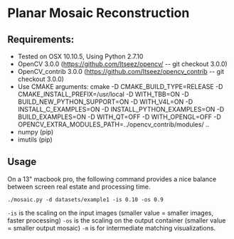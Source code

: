 # Planar Mosaic Reconstruction

## Requirements:
* Tested on OSX 10.10.5, Using Python 2.7.10
* OpenCV 3.0.0 (https://github.com/Itseez/opencv/ -- git checkout 3.0.0)
* OpenCV_contrib 3.0.0 (https://github.com/Itseez/opencv_contrib -- git checkout 3.0.0)
* Use CMAKE arguments: cmake -D CMAKE_BUILD_TYPE=RELEASE -D CMAKE_INSTALL_PREFIX=/usr/local -D WITH_TBB=ON -D BUILD_NEW_PYTHON_SUPPORT=ON -D WITH_V4L=ON -D INSTALL_C_EXAMPLES=ON -D INSTALL_PYTHON_EXAMPLES=ON -D BUILD_EXAMPLES=ON -D WITH_QT=OFF -D WITH_OPENGL=OFF -D OPENCV_EXTRA_MODULES_PATH=../opencv_contrib/modules/ ..
* numpy (pip)
* imutils (pip)

## Usage

On a 13" macbook pro, the following command provides a nice balance between screen real estate and processing time.

```
./mosaic.py -d datasets/example1 -is 0.10 -os 0.9
```

``-is`` is the scaling on the input images (smaller value = smaller images, faster processing)
``-os`` is the scaling on the output container (smaller value = smaller output mosaic)
``-m`` is for intermediate matching visualizations.
